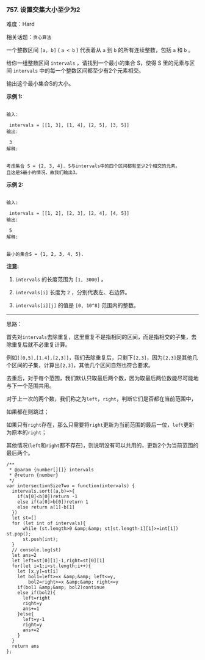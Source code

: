 ### 757.  设置交集大小至少为2

难度：Hard

相关话题：`贪心算法`

一个整数区间 `[a, b]` ( `a < b` ) 代表着从 `a` 到 `b` 的所有连续整数，包括 `a` 和 `b` 。



给你一组整数区间 `intervals` ，请找到一个最小的集合 S，使得 S 里的元素与区间 `intervals` 中的每一个整数区间都至少有2个元素相交。



输出这个最小集合S的大小。



**示例 1:** 





```

输入:

 intervals = [[1, 3], [1, 4], [2, 5], [3, 5]]
输出:

 3
解释:


考虑集合 S = {2, 3, 4}. S与intervals中的四个区间都有至少2个相交的元素。
且这是S最小的情况，故我们输出3。

```


**示例 2:** 





```

输入:

 intervals = [[1, 2], [2, 3], [2, 4], [4, 5]]
输出:

 5
解释:


最小的集合S = {1, 2, 3, 4, 5}.

```


**注意:** 




1.  `intervals` 的长度范围为 `[1, 3000]` 。

2.  `intervals[i]` 长度为 `2` ，分别代表左、右边界。

3.  `intervals[i][j]`  的值是 `[0, 10^8]` 范围内的整数。






-----

思路：

首先对`intervals`去除重复，这里重复不是指相同的区间，而是指相交的子集，去除重复后就不必重复计算。

例如`[[0,5],[1,4],[2,3]]`，我们去除重复后，只剩下`[2,3]`，因为`[2,3]`是其他几个区间的子集，计算出`[2,3]`，其他几个区间自然也符合要求。

去重后，对于每个范围，我们默认只取最后两个数，因为取最后两位数能尽可能地与下一个范围共用。

对于上一次的两个数，我们称之为`left`，`right`，判断它们是否都在当前范围中，

如果都在则跳过；

如果只有`right`存在，那么只需要将`right`更新为当前范围的最后一位，`left`更新为原本的`right`；

其他情况(`left`和`right`都不存在)，则说明没有可以共用的，更新2个为当前范围的最后两个。


```
/**
 * @param {number[][]} intervals
 * @return {number}
 */
var intersectionSizeTwo = function(intervals) {
  intervals.sort((a,b)=>{
    if(a[0]<b[0])return -1
    else if(a[0]>b[0])return 1
    else return a[1]-b[1]
  })
  let st=[] 
  for (let int of intervals){
      while (st.length>0 &amp;&amp; st[st.length-1][1]>=int[1]) st.pop();
      st.push(int);
  }
  // console.log(st)
  let ans=2
  let left=st[0][1]-1,right=st[0][1]
  for(let i=1;i<st.length;i++){
    let [x,y]=st[i]
    let bol1=left>=x &amp;&amp; left<=y,
        bol2=right>=x &amp;&amp; right<=y
    if(bol1 &amp;&amp; bol2)continue
    else if(bol2){
      left=right
      right=y
      ans+=1
    }else{
      left=y-1
      right=y
      ans+=2      
    }
  }
  return ans
};



```

